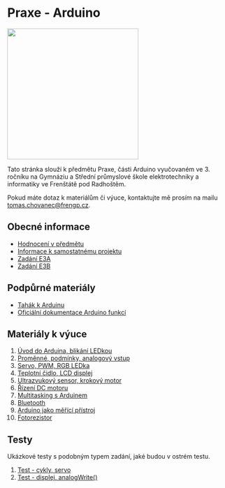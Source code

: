 # Praxe - Arduino

<img src="https://github.com/user-attachments/assets/63f53169-3490-4967-8baf-041eefeb903b" width="300"/>

Tato stránka slouží k předmětu Praxe, části Arduino vyučovaném ve 3. ročníku na Gymnáziu a Střední průmyslové škole elektrotechniky a informatiky ve Frenštátě pod Radhoštěm.

Pokud máte dotaz k materiálům či výuce, kontaktujte mě prosím na mailu [tomas.chovanec@frengp.cz](mailto:tomas.chovanec@frengp.cz).

## Obecné informace
- [Hodnocení v předmětu](Hodnoceni_predmetu.md)
- [Informace k samostatnému projektu](Projekt.md)
- [Zadání E3A](Zadani_projektu_E3A_sk_3.md)
- [Zadání E3B](Zadani_projektu_E3B_sk_3.md)


## Podpůrné materiály
- [Tahák k Arduinu](/prezentace/Arduino_tahak.pdf)
- [Oficiální dokumentace Arduino funkcí](https://docs.arduino.cc/language-reference/)

## Materiály k výuce
1. [Úvod do Arduina, blikání LEDkou](01_lekce.md)
1. [Proměnné, podmínky, analogový vstup](02_lekce.md)
1. [Servo, PWM, RGB LEDka](03_lekce.md)
1. [Teplotní čidlo, LCD displej](04_lekce.md)
1. [Ultrazvukový sensor, krokový motor](05_lekce.md)
1. [Řízení DC motoru](06_lekce.md)
1. [Multitasking s Arduinem](07_lekce.md)
1. [Bluetooth](08_lekce.md)
1. [Arduino jako měřící přístroj](09_lekce.md)
1. [Fotorezistor](10_lekce.md)

    
<!---
1. [](11_lekce.md)
- [Zadání E3A](Zadani_projektu_E3A_sk_2.md)
- [Zadání E3B](Zadani_projektu_E3B_sk_2.md)

13. [Závěr](13_zaver.md)
--->

## Testy
Ukázkové testy s podobným typem zadání, jaké budou v ostrém testu. 

1. [Test - cykly, servo](Test_1.md)
2. [Test - displej, analogWrite()](Test_2.md)
   
<!---
2. [Program ve dvojicích](09_lekce.md)
--->
